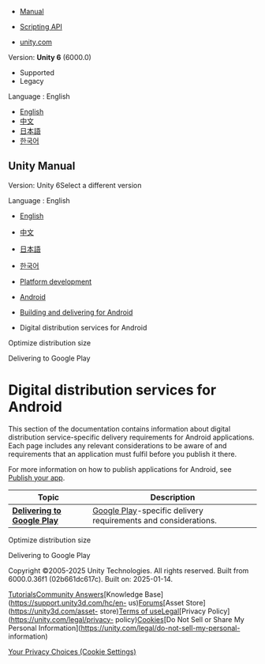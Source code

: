 [](https://docs.unity3d.com)

  * [Manual](../Manual/index.html)
  * [Scripting API](../ScriptReference/index.html)

  * [unity.com](https://unity.com/)

Version: **Unity 6** (6000.0)

  * Supported
  * Legacy

Language : English

  * [English](/Manual/android-distribution.html)
  * [中文](/cn/current/Manual/android-distribution.html)
  * [日本語](/ja/current/Manual/android-distribution.html)
  * [한국어](/kr/current/Manual/android-distribution.html)

[](https://docs.unity3d.com)

## Unity Manual

Version: Unity 6Select a different version

Language : English

  * [English](/Manual/android-distribution.html)
  * [中文](/cn/current/Manual/android-distribution.html)
  * [日本語](/ja/current/Manual/android-distribution.html)
  * [한국어](/kr/current/Manual/android-distribution.html)

  * [Platform development ](PlatformSpecific.html)
  * [Android](android.html)
  * [Building and delivering for Android](android-building-and-delivering.html)
  * Digital distribution services for Android

[](android-optimize-distribution-size.html)

Optimize distribution size

[](android-distribution-google-play.html)

Delivering to Google Play

# Digital distribution services for Android

This section of the documentation contains information about digital
distribution service-specific delivery requirements for Android applications.
Each page includes any relevant considerations to be aware of and requirements
that an application must fulfil before you publish it there.

For more information on how to publish applications for Android, see [Publish
your app](https://developer.android.com/studio/publish).

**Topic** | **Description**  
---|---  
[**Delivering to Google Play**](android-distribution-google-play.html) |  [Google Play](https://play.google.com/store)-specific delivery requirements and considerations.  
  
[](android-optimize-distribution-size.html)

Optimize distribution size

[](android-distribution-google-play.html)

Delivering to Google Play

Copyright ©2005-2025 Unity Technologies. All rights reserved. Built from
6000.0.36f1 (02b661dc617c). Built on: 2025-01-14.

[Tutorials](https://learn.unity.com/)[Community
Answers](https://answers.unity3d.com)[Knowledge
Base](https://support.unity3d.com/hc/en-
us)[Forums](https://forum.unity3d.com)[Asset Store](https://unity3d.com/asset-
store)[Terms of
use](https://docs.unity3d.com/Manual/TermsOfUse.html)[Legal](https://unity.com/legal)[Privacy
Policy](https://unity.com/legal/privacy-
policy)[Cookies](https://unity.com/legal/cookie-policy)[Do Not Sell or Share
My Personal Information](https://unity.com/legal/do-not-sell-my-personal-
information)

[Your Privacy Choices (Cookie Settings)](javascript:void\(0\);)

